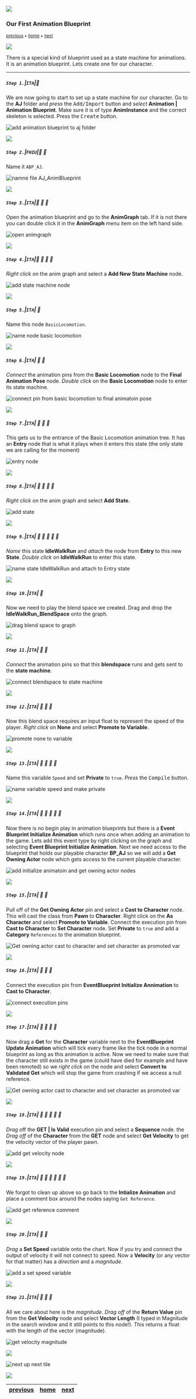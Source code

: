 ![](../images/line3.png)

### Our First Animation Blueprint

<sub>[previous](../animation-blend/README.md#user-content-animation-blend-space) • [home](../README.md#user-content-ue4-animations) • [next](../anim-bp-ii/README.md#user-content-our-first-animation-blueprint-ii)</sub>

![](../images/line3.png)

There is a special kind of blueprint used as a state machine for animations. It is an animation blueprint. Lets create one for our character.

---

##### `Step 1.`\|`ITA`|:small_blue_diamond:

We are now going to start to set up a state machine for our character. Go to the **AJ** folder and *press* the <kbd>Add/Import</kbd> button and *select* **Animation | Animation Blueprint**. Make sure it is of type **AnimInstance** and the correct skeleton is selected. Press the <kbd>Create</kbd> button.

![add animation blueprint to aj folder](images/AddNewAnimationBlueprint.png)

![](../images/line2.png)

##### `Step 2.`\|`FHIU`|:small_blue_diamond: :small_blue_diamond: 

Name it `ABP_AJ`.

![namne file AJ_AnimBlueprint](images/CallItAJAnimBP.png)

![](../images/line2.png)

##### `Step 3.`\|`ITA`|:small_blue_diamond: :small_blue_diamond: :small_blue_diamond:

Open the animation blueprint and go to the **AnimGraph** tab. If it is not there you can double click it in the **AnimGraph** menu item on the left hand side.

![open animgraph](images/GoToAnimGraphTabAnimBP.png)

![](../images/line2.png)

##### `Step 4.`\|`ITA`|:small_blue_diamond: :small_blue_diamond: :small_blue_diamond: :small_blue_diamond:

*Right click* on the anim graph and select a **Add New State Machine** node.

![add state machine node](images/RightClickAddNewStateMachine.png)


![](../images/line2.png)

##### `Step 5.`\|`ITA`| :small_orange_diamond:

Name this node `BasicLocomotion`.

![name node basic locomotion](images/NameStateMachineBasicLocomotion.png)

![](../images/line2.png)

##### `Step 6.`\|`ITA`| :small_orange_diamond: :small_blue_diamond:

*Connect* the animation pins from the **Basic Locomotion** node to the **Final Animation Pose** node. *Double click* on the **Basic Locomotion** node to enter its state machine.

![connect pin from basic locomotion to final animatoin pose](images/ConnectGoToGraphForLoco.png)

![](../images/line2.png)

##### `Step 7.`\|`ITA`| :small_orange_diamond: :small_blue_diamond: :small_blue_diamond:

This gets us to the entrance of the Basic Locomotion animation tree. It has an **Entry** node that is what it plays when it enters this state (the only state we are calling for the moment)

![entry node](images/EntranceToBasicLocomotion.png)


![](../images/line2.png)

##### `Step 8.`\|`ITA`| :small_orange_diamond: :small_blue_diamond: :small_blue_diamond: :small_blue_diamond:

*Right click* on the anim graph and select **Add State.**

![add state](images/AddStateToTree.png)

![](../images/line2.png)

##### `Step 9.`\|`ITA`| :small_orange_diamond: :small_blue_diamond: :small_blue_diamond: :small_blue_diamond: :small_blue_diamond:

*Name* this state **IdleWalkRun** and *attach* the node from **Entry** to this new **State**. *Double click* on **IdleWalkRun** to enter this state.

![name state IdleWalkRun and attach to Entry state](images/NameIdleWalkRunDC.png)

![](../images/line2.png)

##### `Step 10.`\|`ITA`| :large_blue_diamond:

Now we need to play the blend space we created. Drag and drop the **IdleWalkRun_BlendSpace** onto the graph.

![drag blend space to graph](images/DragBlendSpaceToGraph.png)

![](../images/line2.png)

##### `Step 11.`\|`ITA`| :large_blue_diamond: :small_blue_diamond: 

*Connect* the animation pins so that this **blendspace** runs and gets sent to the **state machine**.

![connect blendspace to state machine](images/ConnectAnimPins.png)

![](../images/line2.png)


##### `Step 12.`\|`ITA`| :large_blue_diamond: :small_blue_diamond: :small_blue_diamond: 

Now this blend space requires an input float to represent the speed of the player. *Right click* on **None** and select **Promote to Variable**.

![promote none to variable](images/PromoteToVariableSpeed.png)

![](../images/line2.png)

##### `Step 13.`\|`ITA`| :large_blue_diamond: :small_blue_diamond: :small_blue_diamond:  :small_blue_diamond: 

Name this variable `Speed` and set **Private** to `true`. *Press* the <kbd>Compile</kbd> button.

![name variable speed and make private](images/VariableSpeedPrivate.png)

![](../images/line2.png)

##### `Step 14.`\|`ITA`| :large_blue_diamond: :small_blue_diamond: :small_blue_diamond: :small_blue_diamond:  :small_blue_diamond: 

Now there is no begin play in animation blueprints but there is a **Event Blueprint Initialize Animation** which runs once when adding an animation to the game.  Lets add this event type by right clicking on the graph and selecting **Event Blueprint Initialize Animation**.  Next we need access to the blueprint that holds our playable character **BP_AJ** so we will add a **Get Owning Actor** node which gets access to the current playable character.

![add initialize animatoin and get owning actor nodes](images/getOwningActorInit.png)


![](../images/line2.png)

##### `Step 15.`\|`ITA`| :large_blue_diamond: :small_orange_diamond: 

Pull off of the **Get Owning Actor** pin and select a **Cast to Character** node.  This will cast the class from **Pawn** to **Character**.  Right click on the **As Character** and select **Promote to Variable**.  Connect the execution pin from **Cast to Character** to **Set Character** node. Set **Private** to `true` and add a **Category** `References` to the animation blueprint.

![Get owning actor cast to character and set character as promoted var](images/getReference.png)


![](../images/line2.png)

##### `Step 16.`\|`ITA`| :large_blue_diamond: :small_orange_diamond:   :small_blue_diamond: 

Connect the execution pin from **EventBlueprint Initialize Annimation** to **Cast to Character**.

![connect execution pins](images/finishCharRef.png)

![](../images/line2.png)

##### `Step 17.`\|`ITA`| :large_blue_diamond: :small_orange_diamond: :small_blue_diamond: :small_blue_diamond:

Now drag a **Get** for the **Character** variable next to the **EventBlueprint Update Animation** which will tick every frame like the tick node in a normal blueprint as long as this animation is active.  Now we need to make sure that the character still exists in the game (could have died for example and have been remoted) so we *right click* on the node and select **Convert to Validated Get** which will stop the game from crashing if we access a null reference.

![Get owning actor cast to character and set character as promoted var](images/validatedGet.png)

![](../images/line2.png)

##### `Step 18.`\|`ITA`| :large_blue_diamond: :small_orange_diamond: :small_blue_diamond: :small_blue_diamond: :small_blue_diamond:

*Drag* off the **GET | Is Valid** execution pin and select a **Sequence** node. the *Drag off* of the **Character** from the **GET** node and select **Get Velocity** to get the velocity vector of the player pawn. 

![add get velocity node](images/GetVelocityFromPawn.png)

![](../images/line2.png)

##### `Step 19.`\|`ITA`| :large_blue_diamond: :small_orange_diamond: :small_blue_diamond: :small_blue_diamond: :small_blue_diamond: :small_blue_diamond:

We forgot to clean up above so go back to the **Intialize Animation** and place a comment box around the nodes saying `Get Reference`.

![add get reference comment](images/getReferencesComment.png)

![](../images/line2.png)

##### `Step 20.`\|`ITA`| :large_blue_diamond: :large_blue_diamond:

*Drag* a **Set Speed** variable onto the chart. Now if you try and connect the output of velocity it will not connect to speed. Now a **Velocity** (or any vector for that matter) has a *direction* and a *magnitude*. 

![add a set speed variable](images/addSetSpeed.png)

![](../images/line2.png)

##### `Step 21.`\|`ITA`| :large_blue_diamond: :large_blue_diamond: :small_blue_diamond:

All we care about here is the *magnitude*. *Drag off* of the **Return Value** pin from the **Get Velocity** node and select **Vector Length** (I typed in Magnitude in the search window and it still points to this node!). This returns a float with the length of the vector (magnitude).

![get velocity magnitude](images/GetVelocityMagnitude.png)

![](../images/line1.png)

<!-- <img src="https://via.placeholder.com/1000x100/45D7CA/000000/?text=Next Up - Anim BP II"> -->
![next up next tile](images/banner.png)

![](../images/line1.png)

| [previous](../animation-blend/README.md#user-content-animation-blend-space)| [home](../README.md#user-content-ue4-animations) | [next](../anim-bp-ii/README.md#user-content-our-first-animation-blueprint-ii)|
|---|---|---|
